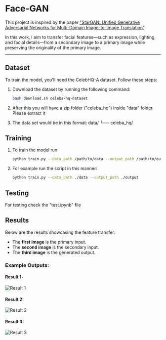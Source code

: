 # Face-GAN

This project is inspired by the paper ["StarGAN: Unified Generative Adversarial Networks for Multi-Domain Image-to-Image Translation"](https://arxiv.org/abs/1711.09020).

In this work, I aim to transfer facial features—such as expression, lighting, and facial details—from a secondary image to a primary image while preserving the originality of the primary image.

---

## Dataset

To train the model, you'll need the CelebHQ-A dataset. Follow these steps:

1. Download the dataset by running the following command:
   ```bash
   bash download.sh celeba-hq-dataset
   ```

2. After this you will have a zip folder ("celeba_hq") inside "data" folder. Please extract it 

3. The data set would be in this format:
    data/ └── celeba_hq/ 

## Training 

1. To train the model run 
    ```bash
    python train.py --data_path /path/to/data --output_path /path/to/output
    ```
2. For example run the script in this manner:
    ```bash
    python train.py --data_path ./data --output_path ./output
    ```

## Testing 

For testing check the "test.ipynb" file

## Results

Below are the results showcasing the feature transfer:

- The **first image** is the primary input.
- The **second image** is the secondary input.
- The **third image** is the generated output.

### Example Outputs:

#### Result 1:
![Result 1](Face-GAN/results/combined_output_1.png)

#### Result 2:
![Result 2](Face-GAN/results/combined_output_2.png)

#### Result 3:
![Result 3](Face-GAN/results/combined_output_3.png)

